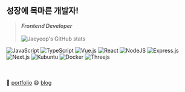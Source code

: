## 성장에 목마른 개발자!

> **_Frontend Developer_**
> </br></br>
![Jaeyeop's GitHub stats](https://github-readme-stats.vercel.app/api?username=Leejaeyeop&show_icons=true&theme=dracula)

![JavaScript](https://img.shields.io/badge/javascript-%23323330.svg?style=for-the-badge&logo=javascript&logoColor=%23F7DF1E)
![TypeScript](https://img.shields.io/badge/typescript-%23007ACC.svg?style=for-the-badge&logo=typescript&logoColor=white)
![Vue.js](https://img.shields.io/badge/vuejs-%2335495e.svg?style=for-the-badge&logo=vuedotjs&logoColor=%234FC08D)
![React](https://img.shields.io/badge/react-%2320232a.svg?style=for-the-badge&logo=react&logoColor=%2361DAFB)
![NodeJS](https://img.shields.io/badge/node.js-6DA55F?style=for-the-badge&logo=node.js&logoColor=white)
![Express.js](https://img.shields.io/badge/express.js-%23404d59.svg?style=for-the-badge&logo=express&logoColor=%2361DAFB)
![Next.js](https://img.shields.io/badge/next.js-000000?style=for-the-badge&logo=nextdotjs&logoColor=white)
![Kubuntu](https://img.shields.io/badge/-KUbuntu-%230079C1?style=for-the-badge&logo=kubuntu&logoColor=white)
![Docker](https://img.shields.io/badge/docker-%230db7ed.svg?style=for-the-badge&logo=docker&logoColor=white)
![Threejs](https://img.shields.io/badge/threejs-black?style=for-the-badge&logo=three.js&logoColor=white)
</br></br>
</br></br>
🤔 [portfolio](https://leejaeyeop.notion.site/d74fdc26bdba42b18dc6d7c8a6fd2b6c?pvs=4)
😄 [blog](https://ljy1011.tistory.com)
